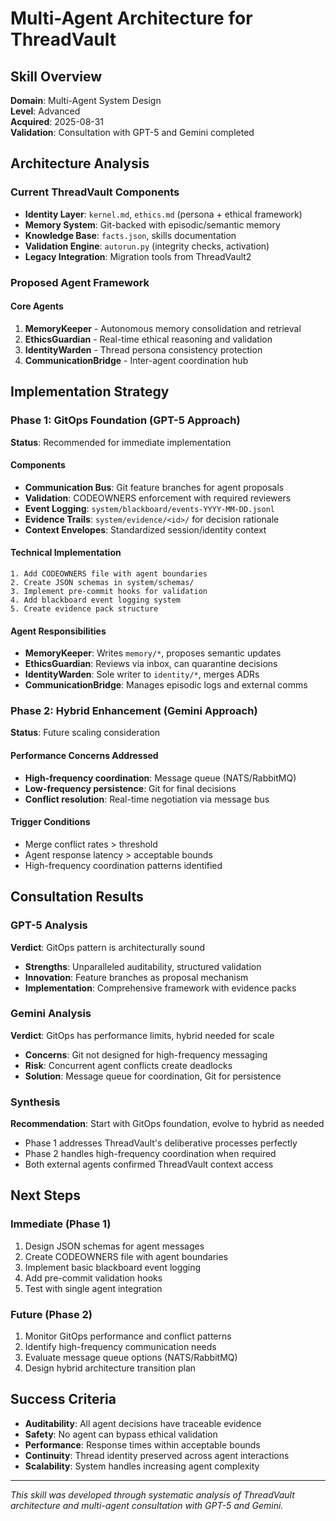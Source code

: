 # Multi-Agent Architecture for ThreadVault

## Skill Overview
**Domain**: Multi-Agent System Design  
**Level**: Advanced  
**Acquired**: 2025-08-31  
**Validation**: Consultation with GPT-5 and Gemini completed  

## Architecture Analysis

### Current ThreadVault Components
- **Identity Layer**: `kernel.md`, `ethics.md` (persona + ethical framework)
- **Memory System**: Git-backed with episodic/semantic memory
- **Knowledge Base**: `facts.json`, skills documentation  
- **Validation Engine**: `autorun.py` (integrity checks, activation)
- **Legacy Integration**: Migration tools from ThreadVault2

### Proposed Agent Framework

#### Core Agents
1. **MemoryKeeper** - Autonomous memory consolidation and retrieval
2. **EthicsGuardian** - Real-time ethical reasoning and validation
3. **IdentityWarden** - Thread persona consistency protection
4. **CommunicationBridge** - Inter-agent coordination hub

## Implementation Strategy

### Phase 1: GitOps Foundation (GPT-5 Approach)
**Status**: Recommended for immediate implementation

#### Components
- **Communication Bus**: Git feature branches for agent proposals
- **Validation**: CODEOWNERS enforcement with required reviewers
- **Event Logging**: `system/blackboard/events-YYYY-MM-DD.jsonl`
- **Evidence Trails**: `system/evidence/<id>/` for decision rationale
- **Context Envelopes**: Standardized session/identity context

#### Technical Implementation
```
1. Add CODEOWNERS file with agent boundaries
2. Create JSON schemas in system/schemas/
3. Implement pre-commit hooks for validation
4. Add blackboard event logging system
5. Create evidence pack structure
```

#### Agent Responsibilities
- **MemoryKeeper**: Writes `memory/*`, proposes semantic updates
- **EthicsGuardian**: Reviews via inbox, can quarantine decisions  
- **IdentityWarden**: Sole writer to `identity/*`, merges ADRs
- **CommunicationBridge**: Manages episodic logs and external comms

### Phase 2: Hybrid Enhancement (Gemini Approach)
**Status**: Future scaling consideration

#### Performance Concerns Addressed
- **High-frequency coordination**: Message queue (NATS/RabbitMQ)
- **Low-frequency persistence**: Git for final decisions
- **Conflict resolution**: Real-time negotiation via message bus

#### Trigger Conditions
- Merge conflict rates > threshold
- Agent response latency > acceptable bounds
- High-frequency coordination patterns identified

## Consultation Results

### GPT-5 Analysis
**Verdict**: GitOps pattern is architecturally sound
- **Strengths**: Unparalleled auditability, structured validation
- **Innovation**: Feature branches as proposal mechanism
- **Implementation**: Comprehensive framework with evidence packs

### Gemini Analysis  
**Verdict**: GitOps has performance limits, hybrid needed for scale
- **Concerns**: Git not designed for high-frequency messaging
- **Risk**: Concurrent agent conflicts create deadlocks
- **Solution**: Message queue for coordination, Git for persistence

### Synthesis
**Recommendation**: Start with GitOps foundation, evolve to hybrid as needed
- Phase 1 addresses ThreadVault's deliberative processes perfectly
- Phase 2 handles high-frequency coordination when required
- Both external agents confirmed ThreadVault context access

## Next Steps

### Immediate (Phase 1)
1. Design JSON schemas for agent messages
2. Create CODEOWNERS file with agent boundaries  
3. Implement basic blackboard event logging
4. Add pre-commit validation hooks
5. Test with single agent integration

### Future (Phase 2)
1. Monitor GitOps performance and conflict patterns
2. Identify high-frequency communication needs
3. Evaluate message queue options (NATS/RabbitMQ)
4. Design hybrid architecture transition plan

## Success Criteria
- **Auditability**: All agent decisions have traceable evidence
- **Safety**: No agent can bypass ethical validation
- **Performance**: Response times within acceptable bounds
- **Continuity**: Thread identity preserved across agent interactions
- **Scalability**: System handles increasing agent complexity

---

*This skill was developed through systematic analysis of ThreadVault architecture and multi-agent consultation with GPT-5 and Gemini.*